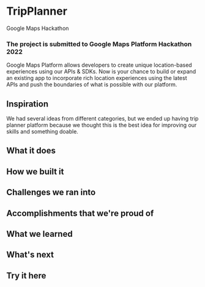# TripPlanner
Google Maps Hackathon 

### The project is submitted to Google Maps Platform Hackathon 2022
Google Maps Platform allows developers to create unique location-based experiences using our APIs & SDKs. Now is your chance to build or expand an existing app to incorporate rich location experiences using the latest APIs and push the boundaries of what is possible with our platform.

## Inspiration
We had several ideas from different categories, but we ended up having trip planner platform because we thought this is the best idea for improving our skills and something doable. 


## What it does
## How we built it
## Challenges we ran into
## Accomplishments that we're proud of
## What we learned
## What's next
## Try it here

